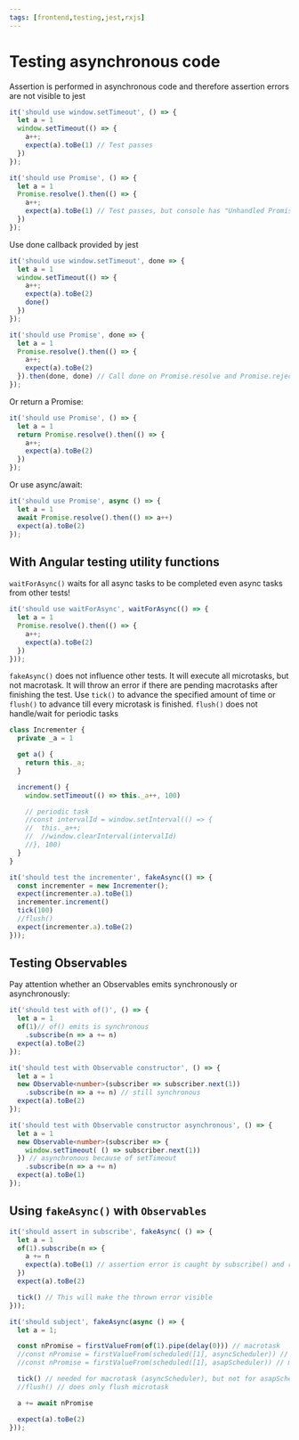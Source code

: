 ```yaml
---
tags: [frontend,testing,jest,rxjs]
---
```


# Testing asynchronous code

Assertion is performed in asynchronous code and therefore assertion errors are not visible to jest

```ts
it('should use window.setTimeout', () => {
  let a = 1
  window.setTimeout(() => {
    a++;
    expect(a).toBe(1) // Test passes
  })
});

it('should use Promise', () => {
  let a = 1
  Promise.resolve().then(() => {
    a++;
    expect(a).toBe(1) // Test passes, but console has "Unhandled Promise rejection" error
  })
});
```

Use done callback provided by jest

```ts
it('should use window.setTimeout', done => {
  let a = 1
  window.setTimeout(() => {
    a++;
    expect(a).toBe(2)
    done()
  })
});

it('should use Promise', done => {
  let a = 1
  Promise.resolve().then(() => {
    a++;
    expect(a).toBe(2)
  }).then(done, done) // Call done on Promise.resolve and Promise.reject
});
```

Or return a Promise:

```ts
it('should use Promise', () => {
  let a = 1
  return Promise.resolve().then(() => {
    a++;
    expect(a).toBe(2)
  })
});
```

Or use async/await:

```ts
it('should use Promise', async () => {
  let a = 1
  await Promise.resolve().then(() => a++)
  expect(a).toBe(2)
});
```

## With Angular testing utility functions

`waitForAsync()` waits for all async tasks to be completed even async tasks from other tests!

```ts
it('should use waitForAsync', waitForAsync(() => {
  let a = 1
  Promise.resolve().then(() => {
    a++;
    expect(a).toBe(2)
  })
}));
```

`fakeAsync()` does not influence other tests. It will execute all microtasks, but not macrotask. It will throw an error if there are pending macrotasks after finishing the test. Use `tick()` to advance the specified amount of time or `flush()` to advance till every microtask is finished. `flush()` does not handle/wait for periodic tasks

```ts
class Incrementer {
  private _a = 1

  get a() {
    return this._a;
  }

  increment() {
    window.setTimeout(() => this._a++, 100)

    // periodic task
    //const intervalId = window.setInterval(() => {
    //  this._a++;
    //  //window.clearInterval(intervalId)
    //}, 100)
  }
}

it('should test the incrementer', fakeAsync(() => {
  const incrementer = new Incrementer();
  expect(incrementer.a).toBe(1)
  incrementer.increment()
  tick(100)
  //flush()
  expect(incrementer.a).toBe(2)
}));
```

## Testing Observables

Pay attention whether an Observables emits synchronously or asynchronously:

```ts
it('should test with of()', () => {
  let a = 1
  of(1)// of() emits is synchronous
    .subscribe(n => a += n)
  expect(a).toBe(2)
});

it('should test with Observable constructor', () => {
  let a = 1
  new Observable<number>(subscriber => subscriber.next(1))
    .subscribe(n => a += n) // still synchronous
  expect(a).toBe(2)
});

it('should test with Observable constructor asynchronous', () => {
  let a = 1
  new Observable<number>(subscriber => {
    window.setTimeout( () => subscriber.next(1))
  }) // asynchronous because of setTimeout
    .subscribe(n => a += n)
  expect(a).toBe(1)
});
```

## Using `fakeAsync()` with `Observables`

```ts
it('should assert in subscribe', fakeAsync( () => {
  let a = 1
  of(1).subscribe(n => {
    a += n
    expect(a).toBe(1) // assertion error is caught by subscribe() and re-thrown asynchronously
  })
  expect(a).toBe(2)

  tick() // This will make the thrown error visible
}));
```

```ts
it('should subject', fakeAsync(async () => {
  let a = 1;

  const nPromise = firstValueFrom(of(1).pipe(delay(0))) // macrotask
  //const nPromise = firstValueFrom(scheduled([1], asyncScheduler)) // macrotask
  //const nPromise = firstValueFrom(scheduled([1], asapScheduler)) // microtask

  tick() // needed for macrotask (asyncScheduler), but not for asapScheduler. Because microtask is awaited by await
  //flush() // does only flush microtask

  a += await nPromise

  expect(a).toBe(2)
}));
```
